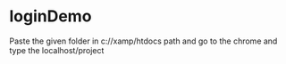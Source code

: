 # loginDemo
Paste the given folder in c://xamp/htdocs  path and go to the chrome and type the localhost/project
